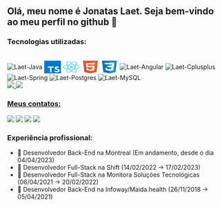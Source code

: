 ## Olá, meu nome é Jonatas Laet. Seja bem-vindo ao meu perfil no github 👋

### Tecnologias utilizadas:

<div style="display: inline_block"><br>
  <img align="center" alt="Laet-Java" height="30" width="40" src="https://cdn.jsdelivr.net/gh/devicons/devicon/icons/java/java-original-wordmark.svg">
  <img align="center" alt="Laet-Ts" height="30" width="40" src="https://raw.githubusercontent.com/devicons/devicon/master/icons/typescript/typescript-plain.svg">
  <img align="center" alt="Laet-React" height="30" width="40" src="https://raw.githubusercontent.com/devicons/devicon/master/icons/react/react-original.svg">
  <img align="center" alt="Laet-HTML" height="30" width="40" src="https://raw.githubusercontent.com/devicons/devicon/master/icons/html5/html5-original.svg">
  <img align="center" alt="Laet-CSS" height="30" width="40" src="https://raw.githubusercontent.com/devicons/devicon/master/icons/css3/css3-original.svg">
  <img align="center" alt="Laet-Angular" height="30" width="40" src="https://cdn.jsdelivr.net/gh/devicons/devicon/icons/angularjs/angularjs-original.svg">
  <img align="center" alt="Laet-Cplusplus" height="30" width="40" src="https://cdn.jsdelivr.net/gh/devicons/devicon/icons/cplusplus/cplusplus-original.svg">
  <img align="center" alt="Laet-Spring" height="30" width="40" src="https://cdn.jsdelivr.net/gh/devicons/devicon/icons/spring/spring-original-wordmark.svg">
  <img align="center" alt="Laet-Postgres" height="30" width="40" src="https://cdn.jsdelivr.net/gh/devicons/devicon/icons/postgresql/postgresql-original-wordmark.svg">
  <img align="center" alt="Laet-MySQL" height="30" width="40" src="https://cdn.jsdelivr.net/gh/devicons/devicon/icons/mysql/mysql-original.svg">
</div>

<div>
  <a href="https://github.com/jonataslaet">
  <img height="180em" src="https://github-readme-stats.vercel.app/api?username=jonataslaet&show_icons=true&theme=dracula&include_all_commits=true&count_private=true"/>
  <img height="180em" src="https://github-readme-stats.vercel.app/api/top-langs/?username=jonataslaet&layout=compact&langs_count=7&theme=dracula"/>
</div>

###

### Meus contatos:
<div>
  <a href="https://www.youtube.com/user/JonatasLaet" target="_blank"><img src="https://img.shields.io/badge/YouTube-FF0000?style=for-the-badge&logo=youtube&logoColor=white" target="_blank"></a>
  <a href="https://instagram.com/jonataslaet" target="_blank"><img src="https://img.shields.io/badge/-Instagram-%23E4405F?style=for-the-badge&logo=instagram&logoColor=white" target="_blank"></a>
  <a href = "mailto:jonataslaetprogramador@gmail.com"><img src="https://img.shields.io/badge/-Gmail-%23333?style=for-the-badge&logo=gmail&logoColor=white" target="_blank"></a>
  <a href="https://www.linkedin.com/in/jonataslaet/" target="_blank"><img src="https://img.shields.io/badge/-LinkedIn-%230077B5?style=for-the-badge&logo=linkedin&logoColor=white" target="_blank"></a>     
</div>
  
###

### Experiência profissional:
- 🔭 Desenvolvedor Back-End na Montreal (Em andamento, desde o dia 04/04/2023)
- 🔭 Desenvolvedor Full-Stack na Shift (14/02/2022 -> 17/02/2023)
- 🔭 Desenvolvedor Full-Stack na Monitora Soluções Tecnológicas (06/04/2021 -> 20/02/2022)
- 🌱 Desenvolvedor Back-End na Infoway/Maida.health (26/11/2018 -> 05/04/2021)
